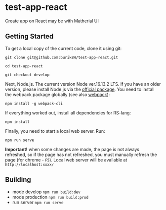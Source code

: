 # test-app-react
Create app on React may be with Matherial UI

## Getting Started

To get a local copy of the current code, clone it using git:

```command
git clone git@github.com:burik84/test-app-react.git

cd test-app-react

git checkout develop
```

Next, Node.js. The current version Node ver.16.13.2 LTS. If you have an older version, please install Node.js via the [official package](https://nodejs.org).
You need to install the webpack package
globally (see also [webpack](https://webpack.js.org/guides/getting-started/)):

```command
npm install -g webpack-cli
```

If everything worked out, install all dependencies for RS-lang:

```command
npm install
```

Finally, you need to start a local web server. Run:

```command
npm run serve
```

**Important!** when some changes are made, the page is not always refreshed, so if the page has not refreshed, you must manually refresh the page (for chrome - `F5`).
Local web server will be available at `http://localhost:xxxx/`

## Building

- mode develop `npm run build:dev`
- mode production `npm run build:prod`
- run server `npm run serve`
